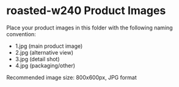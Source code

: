 # roasted-w240 Product Images

Place your product images in this folder with the following naming convention:
- 1.jpg (main product image)
- 2.jpg (alternative view)
- 3.jpg (detail shot)
- 4.jpg (packaging/other)

Recommended image size: 800x600px, JPG format